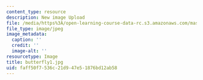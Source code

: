 ```yaml
---
content_type: resource
description: New image Upload
file: /media/https%3A/open-learning-course-data-rc.s3.amazonaws.com/mas-962-special-topics-new-textiles-spring-2010/faff50f7536c21d947e51876bd12ab58_butterfly1.jpg
file_type: image/jpeg
image_metadata:
  caption: ''
  credit: ''
  image-alt: ''
resourcetype: Image
title: butterfly1.jpg
uid: faff50f7-536c-21d9-47e5-1876bd12ab58
---
```

